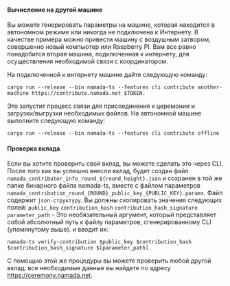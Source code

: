 #### Вычисление на другой машине
Вы можете генерировать параметры на машине, которая находится в автономном режиме или никогда не подключена к Интернету. В качестве примера можно привести машину с воздушным затвором, совершенно новый компьютер или Raspberry PI. Вам все равно понадобится вторая машина, подключенная к интернету, для осуществления необходимой связи с координатором.

На подключенной к интернету машине дайте следующую команду:
```
cargo run --release --bin namada-ts --features cli contribute another-machine https://contribute.namada.net $TOKEN.
```
Это запустит процесс связи для присоединения к церемонии и загрузки/выгрузки необходимых файлов. На автономной машине выполните следующую команду:
```
cargo run --release --bin namada-ts --features cli contribute offline
```

#### Проверка вклада
Если вы хотите проверить свой вклад, вы можете сделать это через CLI. После того как вы успешно внесли вклад, будет создан файл `namada_contributor_info_round_${round_height}.json` и сохранен в той же папке бинарного файла namada-ts, вместе с файлом параметров `namada_contribution_round_{ROUND}_public_key_{PUBLIC_KEY}.params`. Файл содержит `json-структуру`. Вы должны скопировать значения следующих полей:
`public_key`
`contribution_hash`
`contribution_hash_signature`
`parameter_path` - Это необязательный аргумент, который представляет собой абсолютный путь к файлу параметров, сгенерированному CLI (упомянутому выше).
и вводит их:
```
namada-ts verify-contribution $public_key $contribution_hash $contribution_hash_signature $[parameter_path].
```
С помощью этой же процедуры вы можете проверить любой другой вклад: все необходимые данные вы найдете по адресу https://ceremony.namada.net.
